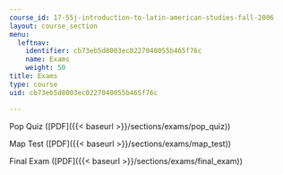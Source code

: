 ```yaml
---
course_id: 17-55j-introduction-to-latin-american-studies-fall-2006
layout: course_section
menu:
  leftnav:
    identifier: cb73eb5d8003ec0227040055b465f76c
    name: Exams
    weight: 50
title: Exams
type: course
uid: cb73eb5d8003ec0227040055b465f76c

---
```


Pop Quiz ([PDF]({{< baseurl >}}/sections/exams/pop_quiz))

Map Test ([PDF]({{< baseurl >}}/sections/exams/map_test))

Final Exam ([PDF]({{< baseurl >}}/sections/exams/final_exam))